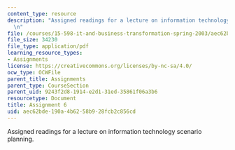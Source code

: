 ```yaml
---
content_type: resource
description: "Assigned readings for a lecture on information technology scenario planning.\r\
  \n"
file: /courses/15-598-it-and-business-transformation-spring-2003/aec62bde190a4b6258b928fcb2c856cd_assignment5.pdf
file_size: 34230
file_type: application/pdf
learning_resource_types:
- Assignments
license: https://creativecommons.org/licenses/by-nc-sa/4.0/
ocw_type: OCWFile
parent_title: Assignments
parent_type: CourseSection
parent_uid: 9243f2d8-1914-e2d1-31ed-35861f06a3b6
resourcetype: Document
title: Assignment 6
uid: aec62bde-190a-4b62-58b9-28fcb2c856cd
---
```

Assigned readings for a lecture on information technology scenario planning.
